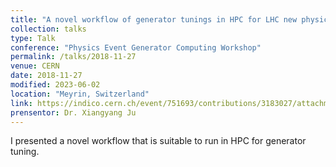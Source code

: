```yaml
---
title: "A novel workflow of generator tunings in HPC for LHC new physics searches"
collection: talks
type: Talk
conference: "Physics Event Generator Computing Workshop"
permalink: /talks/2018-11-27
venue: CERN
date: 2018-11-27
modified: 2023-06-02
location: "Meyrin, Switzerland"
link: https://indico.cern.ch/event/751693/contributions/3183027/attachments/1759725/2854643/generator_physics_workshop.pdf 
prensentor: Dr. Xiangyang Ju
---
```


I presented a novel workflow that is suitable to run in HPC for generator tuning.
